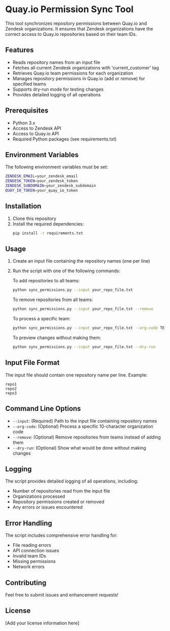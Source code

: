 # Quay.io Permission Sync Tool

This tool synchronizes repository permissions between Quay.io and Zendesk organizations. It ensures that Zendesk organizations have the correct access to Quay.io repositories based on their team IDs.

## Features

- Reads repository names from an input file
- Fetches all current Zendesk organizations with 'current_customer' tag
- Retrieves Quay.io team permissions for each organization
- Manages repository permissions in Quay.io (add or remove) for specified teams
- Supports dry-run mode for testing changes
- Provides detailed logging of all operations

## Prerequisites

- Python 3.x
- Access to Zendesk API
- Access to Quay.io API
- Required Python packages (see requirements.txt)

## Environment Variables

The following environment variables must be set:

```bash
ZENDESK_EMAIL=your_zendesk_email
ZENDESK_TOKEN=your_zendesk_token
ZENDESK_SUBDOMAIN=your_zendesk_subdomain
QUAY_IO_TOKEN=your_quay_io_token
```

## Installation

1. Clone this repository
2. Install the required dependencies:
   ```bash
   pip install -r requirements.txt
   ```

## Usage

1. Create an input file containing the repository names (one per line)
2. Run the script with one of the following commands:

   To add repositories to all teams:

   ```bash
   python sync_permissions.py --input your_repo_file.txt
   ```

   To remove repositories from all teams:

   ```bash
   python sync_permissions.py --input your_repo_file.txt --remove
   ```

   To process a specific team:

   ```bash
   python sync_permissions.py --input your_repo_file.txt --org-code TEAM_ID
   ```

   To preview changes without making them:

   ```bash
   python sync_permissions.py --input your_repo_file.txt --dry-run
   ```

## Input File Format

The input file should contain one repository name per line. Example:

```
repo1
repo2
repo3
```

## Command Line Options

- `--input`: (Required) Path to the input file containing repository names
- `--org-code`: (Optional) Process a specific 10-character organization code
- `--remove`: (Optional) Remove repositories from teams instead of adding them
- `--dry-run`: (Optional) Show what would be done without making changes

## Logging

The script provides detailed logging of all operations, including:

- Number of repositories read from the input file
- Organizations processed
- Repository permissions created or removed
- Any errors or issues encountered

## Error Handling

The script includes comprehensive error handling for:

- File reading errors
- API connection issues
- Invalid team IDs
- Missing permissions
- Network errors

## Contributing

Feel free to submit issues and enhancement requests!

## License

[Add your license information here]

